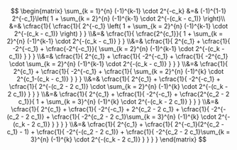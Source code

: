 $$
\begin{matrix}
\sum_{k = 1}^{n} (-1)^{k-1} \cdot 2^{-c_k} 
&=& (-1)^{1-1} 2^{-c_1}\left(
    1 + \sum_{k = 2}^{n} (-1)^{k-1} \cdot 2^{-(c_k - c_1)} 
    \right)\\
&=& \cfrac{1}{
    \cfrac{1}{
        2^{-c_1}
        \left(
            1 + \sum_{k = 2}^{n} (-1)^{k-1} \cdot 2^{-(c_k - c_1)} 
        \right)
    }
}
\\&=& \cfrac{1}{
    \cfrac{2^{c_1}}{
        1 + \sum_{k = 2}^{n} (-1)^{k-1} \cdot 2^{-(c_k - c_1)} 
    }
}
\\&=& \cfrac{1}{
    2^{c_1} + \cfrac{1}{
        -2^{-c_1} + \cfrac{-2^{-c_1}}{
            \sum_{k = 2}^{n} (-1)^{k-1} \cdot 2^{-(c_k - c_1)} 
        }
    }
}
\\&=& \cfrac{1}{
    2^{c_1} + \cfrac{1}{
        -2^{-c_1} + \cfrac{1}{
            -2^{c_1} \cdot \sum_{k = 2}^{n} (-1)^{k-1} \cdot 2^{-(c_k - c_1)} 
        }
    }
}
\\&=& \cfrac{1}{
    2^{c_1} + \cfrac{1}{
        -2^{-c_1} + \cfrac{1}{
            \sum_{k = 2}^{n} (-1)^{k} \cdot 2^{c_1-(c_k - c_1)} 
        }
    }
}
\\&=& \cfrac{1}{
    2^{c_1} + \cfrac{1}{
        -2^{-c_1} + \cfrac{1}{
            2^{-(c_2 - 2 c_1)} \cdot
            \sum_{k = 2}^{n} (-1)^{k} \cdot 2^{-(c_k - 2 c_1)} 
        }
    }
}
\\&=& \cfrac{1}{
    2^{c_1} + \cfrac{1}{
        -2^{-c_1} + \cfrac{2^{c_2 - 2 c_1}}{
            1 + \sum_{k = 3}^{n} (-1)^{k} \cdot 2^{-(c_k - 2 c_1)} 
        }
    }
}
\\&=& \cfrac{1}{
    2^{c_1} + \cfrac{1}{
        -2^{-c_1} + 2^{c_2 - 2 c_1} + \cfrac{1}{
            -2^{-(c_2 - 2 c_1)} + \cfrac{1}{
                -2^{c_2 - 2 c_1}\sum_{k = 3}^{n} (-1)^{k} \cdot 2^{-(c_k - 2 c_1)} 
            }
        }
    }
}
\\&=& \cfrac{1}{
    2^{c_1} + \cfrac{1}{
        2^{-c_1}(2^{c_2 - c_1} - 1) + \cfrac{1}{
            -2^{-(c_2 - 2 c_1)} + \cfrac{1}{
                -2^{c_2 - 2 c_1}\sum_{k = 3}^{n} (-1)^{k} \cdot 2^{-(c_k - 2 c_1)} 
            }
        }
    }
}
\end{matrix}
$$
